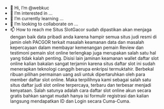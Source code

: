 - 👋 Hi, I’m @webkuc
- 👀 I’m interested in ...
- 🌱 I’m currently learning ...
- 💞️ I’m looking to collaborate on ...
- 📫 How to reach me Situs SlotGacor sudah dipastikan akan menjaga dengan baik data pribadi anda karena hampir semua situs judi resmi di jamin oleh PACGOR terkait masalah keamanan data dan masalah kepercayaan dalam membayar kemenangan pemain Review dan testimoni pemain slot online terlengkap juga merupakan salah satu hal yang tidak kalah penting. Disisi lain jaminan keamanan wallet daftar slot online kalian bakalan sangat terjamin karena situs daftar slot ini sudah menerapkan teknologi canggih berupa enkripsi termuktahir. Berbekal ribuan pilihan permainan uang asli untuk dipertaruhkan oleh para member daftar slot online. Maka terpilihnya kami sebagai salah satu situs daftar judi slot online terpercaya, terbaru dan terbesar menjadi kenyataan. Salah satunya adalah cara daftar slot online akun secara gratis bahkan sangat mudah hanya isi formulir registrasi dan kalian langsung mendapatkan ID dan Login secara Cuma-Cuma.

<!---
webkuc/webkuc is a ✨ special ✨ repository because its `README.md` (this file) appears on your GitHub profile.
You can click the Preview link to take a look at your changes.
--->
